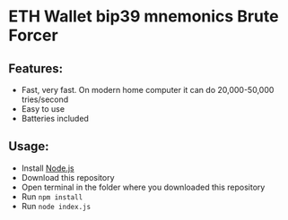 # ETH Wallet bip39 mnemonics Brute Forcer

## Features:
- Fast, very fast. On modern home computer it can do 20,000-50,000 tries/second
- Easy to use
- Batteries included

## Usage:
- Install [Node.js](https://nodejs.org/en/download/)
- Download this repository
- Open terminal in the folder where you downloaded this repository
- Run `npm install`
- Run `node index.js`
 
